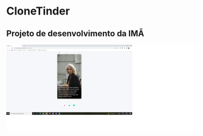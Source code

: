 # CloneTinder
## Projeto de desenvolvimento da IMÃ

![projeto clone tinder](https://github.com/lucasabreuaraujo/CloneTinder/blob/main/printcloneTinder.png)
